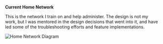 **Current Home Network**

This is the network I train on and help administer. The design is not my work, but I was mentored in the design decisions that went into it, and have led some of the troubleshooting efforts and feature implementations. 

![Home Network Diagram](<https://cdn.rawgit.com/Valacirca3927/networking-portfolio/master/home-network-v1.1.drawio.svg>)
